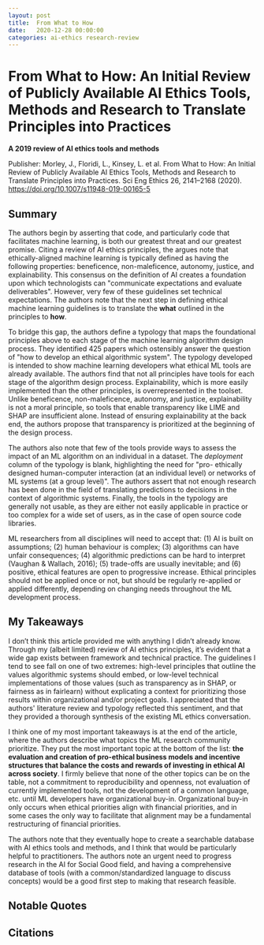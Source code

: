 ```yaml
---
layout: post
title:  From What to How
date:   2020-12-28 00:00:00
categories: ai-ethics research-review
---
```


# From What to How: An Initial Review of Publicly Available AI Ethics Tools, Methods and Research to Translate Principles into Practices

**A 2019 review of AI ethics tools and methods**

Publisher: Morley, J., Floridi, L., Kinsey, L. et al. From What to How: An Initial Review of Publicly Available AI Ethics Tools, Methods and Research to Translate Principles into Practices. Sci Eng Ethics 26, 2141–2168 (2020). https://doi.org/10.1007/s11948-019-00165-5

## Summary
The authors begin by asserting that code, and particularly code that facilitates machine learning, is both our greatest threat and our greatest promise. Citing a review of AI ethics principles, the argues note that ethically-aligned machine learning is typically defined as having the following properties: beneficence, non-maleficence, autonomy, justice, and explainability. This consensus on the definition of AI creates a foundation upon which technologists can "communicate expectations and evaluate deliverables". However, very few of these guidelines set technical expectations. The authors note that the next step in defining ethical machine learning guidelines is to translate the **what** outlined in the principles to **how**.

To bridge this gap, the authors define a typology that maps the foundational principles above to each stage of the machine learning algorithm design process. They identified 425 papers which ostensibly answer the question of "how to develop an ethical algorithmic system". The typology developed is intended to show machine learning developers what ethical ML tools are already available. The authors find that not all principles have tools for each stage of the algorithm design process. Explainability, which is more easily implemented than the other principles, is overrepresented in the toolset. Unlike beneficence, non-maleficence, autonomy, and justice, explainability is not a moral principle, so tools that enable transparency like LIME and SHAP are insufficient alone. Instead of ensuring explainability at the back end, the authors propose that transparency is prioritized at the beginning of the design process.

The authors also note that few of the tools provide ways to assess the impact of an ML algorithm on an individual in a dataset. The <em>deployment</em> column of the typology is blank, highlighting the need for "pro- ethically designed human-computer interaction (at an individual level) or networks of ML systems (at a group level)". The authors assert that not enough research has been done in the field of translating predictions to decisions in the context of algorithmic systems. Finally, the tools in the typology are generally not usable, as they are either not easily applicable in practice or too complex for a wide set of users, as in the case of open source code libraries.

ML researchers from all disciplines will need to accept that: (1) AI is built on assumptions; (2) human behaviour is complex; (3) algorithms can have unfair consequences; (4) algorithmic predictions can be hard to interpret (Vaughan & Wallach, 2016); (5) trade-offs are usually inevitable; and (6) positive, ethical features are open to progressive increase. Ethical principles should not be applied once or not, but should be regularly re-applied or applied differently, depending on changing needs throughout the ML development process.

## My Takeaways

I don’t think this article provided me with anything I didn’t already know. Through my (albeit limited) review of AI ethics principles, it’s evident that a wide gap exists between framework and technical practice. The guidelines I tend to see fall on one of two extremes: high-level principles that outline the values algorithmic systems should embed, or low-level technical implementations of those values (such as transparency as in SHAP, or fairness as in fairlearn) without explicating a context for prioritizing those results within organizational and/or project goals. I appreciated that the authors' literature review and typology reflected this sentiment, and that they provided a thorough synthesis of the existing ML ethics conversation.

I think one of my most important takeaways is at the end of the article, where the authors describe what topics the ML research community prioritize. They put the most important topic at the bottom of the list: **the evaluation and creation of pro-ethical business models and incentive structures that balance the costs and rewards of investing in ethical AI across society**. I firmly believe that none of the other topics can be on the table, not a commitment to reproducibility and openness, not evaluation of currently implemented tools, not the development of a common language, etc. until ML developers have organizational buy-in. Organizational buy-in only occurs when ethical priorities align with financial priorities, and in some cases the only way to facilitate that alignment may be a fundamental restructuring of financial priorities.

The authors note that they eventually hope to create a searchable database with AI ethics tools and methods, and I think that would be particularly helpful to practitioners. The authors note an urgent need to progress research in the AI for Social Good field, and having a comprehensive database of tools (with a common/standardized language to discuss concepts) would be a good first step to making that research feasible.

## Notable Quotes



## Citations

